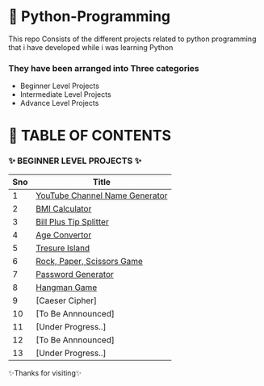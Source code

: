 # 🚀 Python-Programming

This repo Consists of the different projects related to python programming that i have developed while i was learning Python

### They have been arranged into Three categories 
- Beginner Level Projects
- Intermediate Level Projects
- Advance Level Projects

# 📌 TABLE OF CONTENTS

### ✨ BEGINNER LEVEL PROJECTS ✨
  
  |Sno |Title  |
  --- | --- | 
  |1|[YouTube Channel Name Generator](https://github.com/Gouthique/Python-Programming/tree/main/Beginer-Level-Projects/1%20-%20YouTube%20Channel%20Name%20Generator)|
  |2|[BMI Calculator](https://github.com/Gouthique/Python-Programming/tree/main/Beginer-Level-Projects/2%20-%20BMI%20Calculator)|
  |3|[Bill Plus Tip Splitter](https://github.com/Gouthique/Python-Programming/tree/main/Beginer-Level-Projects/3%20-%20Bill%20Plus%20Tip%20Splitter)|
  |4|[Age Convertor](https://github.com/Gouthique/Python-Programming/tree/main/Beginer-Level-Projects/3%20-%20Bill%20Plus%20Tip%20Splitter)|
  |5|[Tresure Island](https://github.com/Gouthique/Python-Programming/tree/main/Beginer-Level-Projects/4%20-%20Age%20Convertor)|
  |6|[Rock, Paper, Scissors Game](https://github.com/Gouthique/Python-Programming/tree/main/Beginer-Level-Projects/6%20-%20ROCK%2C%20PAPER%2C%20SCISSORS%20Game)|
  |7|[Password Generator](https://github.com/Gouthique/Python-Programming/tree/main/Beginer-Level-Projects/7%20-%20Password%20Generator)|
  |8|[Hangman Game](https://github.com/Gouthique/Python-Programming/tree/main/Beginer-Level-Projects/8%20-%20Hangman%20Game)|
  |9|[Caeser Cipher]|
  |10|[To Be Annnounced]|
  |11|[Under Progress..]|
  |12|[To Be Annnounced]|
  |13|[Under Progress..]|

✨Thanks for visiting✨
